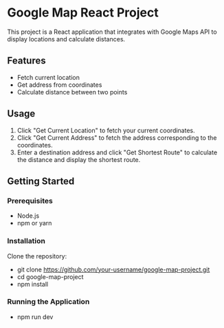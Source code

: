 # Google Map React Project

This project is a React application that integrates with Google Maps API to display locations and calculate distances.

## Features

- Fetch current location
- Get address from coordinates
- Calculate distance between two points
## Usage

1. Click "Get Current Location" to fetch your current coordinates.
2. Click "Get Current Address" to fetch the address corresponding to the coordinates.
3. Enter a destination address and click "Get Shortest Route" to calculate the distance and display the shortest route.

## Getting Started

### Prerequisites

- Node.js
- npm or yarn

### Installation

Clone the repository:
- git clone https://github.com/your-username/google-map-project.git
- cd google-map-project
- npm install


### Running the Application
- npm run dev

